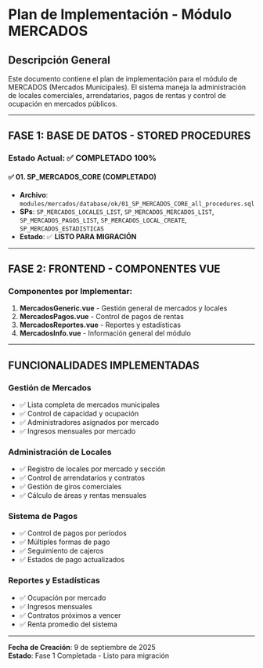 # Plan de Implementación - Módulo MERCADOS

## Descripción General
Este documento contiene el plan de implementación para el módulo de MERCADOS (Mercados Municipales). El sistema maneja la administración de locales comerciales, arrendatarios, pagos de rentas y control de ocupación en mercados públicos.

---

## FASE 1: BASE DE DATOS - STORED PROCEDURES

### Estado Actual: ✅ **COMPLETADO 100%**

#### ✅ 01. SP_MERCADOS_CORE (COMPLETADO)
- **Archivo**: `modules/mercados/database/ok/01_SP_MERCADOS_CORE_all_procedures.sql`
- **SPs**: `SP_MERCADOS_LOCALES_LIST`, `SP_MERCADOS_MERCADOS_LIST`, `SP_MERCADOS_PAGOS_LIST`, `SP_MERCADOS_LOCAL_CREATE`, `SP_MERCADOS_ESTADISTICAS`
- **Estado**: ✅ **LISTO PARA MIGRACIÓN**

---

## FASE 2: FRONTEND - COMPONENTES VUE

### Componentes por Implementar:
1. **MercadosGeneric.vue** - Gestión general de mercados y locales
2. **MercadosPagos.vue** - Control de pagos de rentas
3. **MercadosReportes.vue** - Reportes y estadísticas
4. **MercadosInfo.vue** - Información general del módulo

---

## FUNCIONALIDADES IMPLEMENTADAS

### Gestión de Mercados
- ✅ Lista completa de mercados municipales
- ✅ Control de capacidad y ocupación
- ✅ Administradores asignados por mercado
- ✅ Ingresos mensuales por mercado

### Administración de Locales
- ✅ Registro de locales por mercado y sección
- ✅ Control de arrendatarios y contratos
- ✅ Gestión de giros comerciales
- ✅ Cálculo de áreas y rentas mensuales

### Sistema de Pagos
- ✅ Control de pagos por períodos
- ✅ Múltiples formas de pago
- ✅ Seguimiento de cajeros
- ✅ Estados de pago actualizados

### Reportes y Estadísticas
- ✅ Ocupación por mercado
- ✅ Ingresos mensuales
- ✅ Contratos próximos a vencer
- ✅ Renta promedio del sistema

---

**Fecha de Creación**: 9 de septiembre de 2025  
**Estado**: Fase 1 Completada - Listo para migración